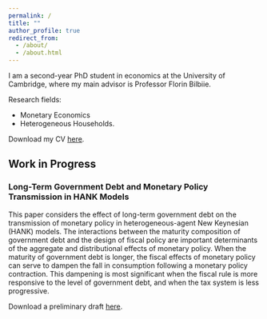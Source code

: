 ```yaml
---
permalink: /
title: ""
author_profile: true
redirect_from: 
  - /about/
  - /about.html
---
```


I am a second-year PhD student in economics at the University of Cambridge, where my main advisor is Professor Florin Bilbiie. 

Research fields: 
- Monetary Economics 
- Heterogeneous Households.

Download my CV [here](/files/Website_CV.pdf).

## Work in Progress

### Long-Term Government Debt and Monetary Policy Transmission in HANK Models

This paper considers the effect of long-term government debt on the transmission of monetary policy in heterogeneous-agent New Keynesian (HANK) models. The interactions between the maturity composition of government debt and the design of fiscal policy are important determinants of the aggregate and distributional effects of monetary policy. When the maturity of government debt is longer, the fiscal effects of monetary policy can serve to dampen the fall in consumption following a monetary policy contraction. This dampening is most significant when the fiscal rule is more responsive to the level of government debt, and when the tax system is less progressive. 
   
Download a preliminary draft [here](/files/draft_25042024.pdf).